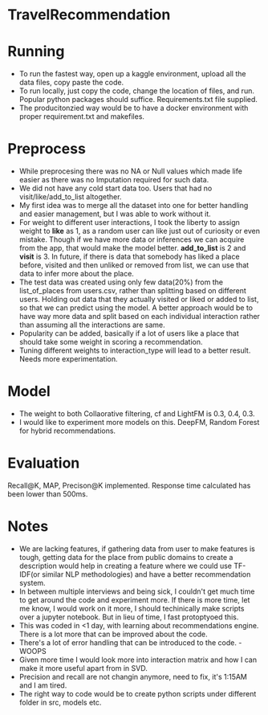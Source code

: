 # TravelRecommendation

# Running
- To run the fastest way, open up a kaggle environment, upload all the data files, copy paste the code.
- To run locally, just copy the code, change the location of files, and run. Popular python packages should suffice. Requirements.txt file supplied.
- The producitonzied way would be to have a docker environment with proper requirement.txt and makefiles.

# Preprocess
- While preprocesing there was no NA or Null values which made life easier as there was no Imputation required for such data.
- We did not have any cold start data too. Users that had no visit/like/add_to_list altogether.
- My first idea was to merge all the dataset into one for better handling and easier management, but I was able to work without it.
- For weight to different user interactions, I took the liberty to assign weight to **like** as 1, as a random user can like just out of curiosity or even mistake. Though if we have more data or inferences we can acquire from the app, that would make the model better. **add_to_list** is 2 and **visit** is 3. In future, if there is data that somebody has liked a place before, visited and then unliked or removed from list, we can use that data to infer more about the place.
- The test data was created using only few data(20%) from the list_of_places from users.csv, rather than splitting based on different users. Holding out data that they actually visited or liked or added to list, so that we can predict using the model. A better approach would be to have way more data and split based on each individual interaction rather than assuming all the interactions are same.
- Popularity can be added, basically if a lot of users like a place that should take some weight in scoring a recommendation.
- Tuning different weights to interaction_type will lead to a better result. Needs more experimentation.

# Model
- The weight to both Collaorative filtering, cf and LightFM is 0.3, 0.4, 0.3.
- I would like to experiment more models on this. DeepFM, Random Forest for hybrid recommendations.


# Evaluation
Recall@K, MAP, Precison@K implemented. Response time calculated has been lower than 500ms.

# Notes
- We are lacking features, if gathering data from user to make features is tough, getting data for the place from public domains to create a description would help in creating a feature where we could use TF-IDF(or similar NLP methodologies) and have a better recommendation system.
- In between multiple interviews and being sick, I couldn't get much time to get around the code and experiment more. If there is more time, let me know, I would work on it more, I should techinically make scripts over a jupyter notebook. But in lieu of time, I fast protoptyoed this.
- This was coded in <1 day, with learning about recommendations engine. There is a lot more that can be improved about the code.
- There's a lot of error handling that can be introduced to the code. - WOOPS
- Given more time I would look more into interaction matrix and how I can make it more useful apart from in SVD.
- Precision and recall are not changin anymore, need to fix, it's 1:15AM and I am tired. 
- The right way to code would be to create python scripts under different folder in src, models etc.
